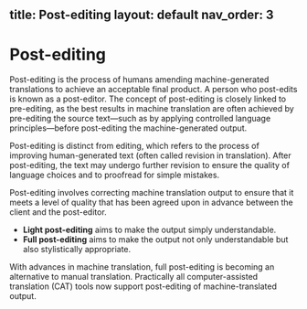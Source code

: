 title: Post-editing
layout: default
nav_order: 3
---
# Post-editing

Post-editing is the process of humans amending machine-generated translations to achieve an acceptable final product. A person who post-edits is known as a post-editor. The concept of post-editing is closely linked to pre-editing, as the best results in machine translation are often achieved by pre-editing the source text—such as by applying controlled language principles—before post-editing the machine-generated output.

Post-editing is distinct from editing, which refers to the process of improving human-generated text (often called revision in translation). After post-editing, the text may undergo further revision to ensure the quality of language choices and to proofread for simple mistakes.

Post-editing involves correcting machine translation output to ensure that it meets a level of quality that has been agreed upon in advance between the client and the post-editor.

- **Light post-editing** aims to make the output simply understandable.
- **Full post-editing** aims to make the output not only understandable but also stylistically appropriate.

With advances in machine translation, full post-editing is becoming an alternative to manual translation. Practically all computer-assisted translation (CAT) tools now support post-editing of machine-translated output.

